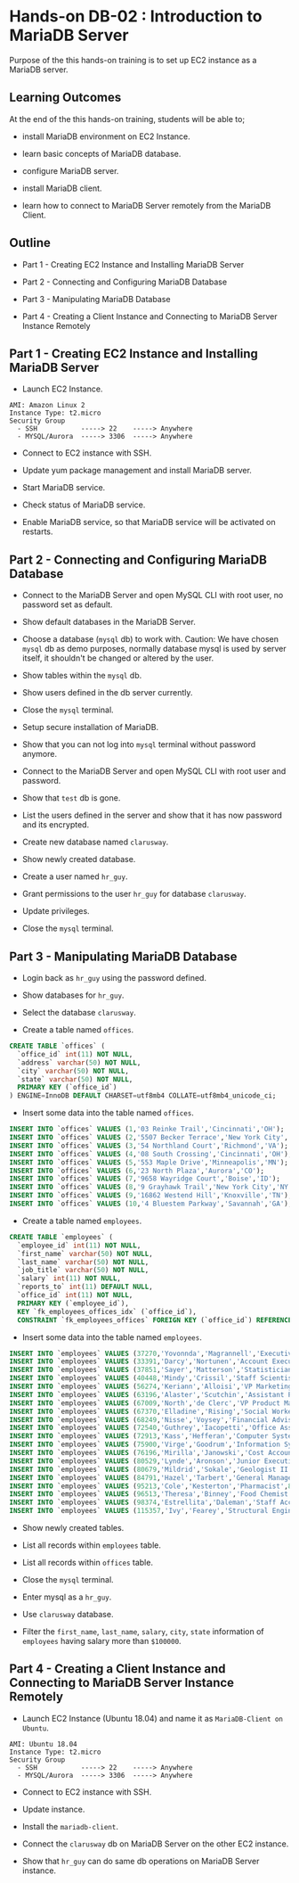 # Hands-on DB-02 : Introduction to MariaDB Server

Purpose of the this hands-on training is to set up EC2 instance as a MariaDB server.

## Learning Outcomes

At the end of the this hands-on training, students will be able to;

- install MariaDB environment on EC2 Instance.

- learn basic concepts of MariaDB database.

- configure MariaDB server.

- install MariaDB client.

- learn how to connect to MariaDB Server remotely from the MariaDB Client.

## Outline

- Part 1 - Creating EC2 Instance and Installing MariaDB Server

- Part 2 - Connecting and Configuring MariaDB Database

- Part 3 - Manipulating MariaDB Database

- Part 4 - Creating a Client Instance and Connecting to MariaDB Server Instance Remotely

## Part 1 - Creating EC2 Instance and Installing MariaDB Server

- Launch EC2 Instance.

```text
AMI: Amazon Linux 2
Instance Type: t2.micro
Security Group
  - SSH           -----> 22    -----> Anywhere
  - MYSQL/Aurora  -----> 3306  -----> Anywhere
```

- Connect to EC2 instance with SSH.

- Update yum package management and install MariaDB server.

- Start MariaDB service.

- Check status of MariaDB service.

- Enable MariaDB service, so that MariaDB service will be activated on restarts.

## Part 2 - Connecting and Configuring MariaDB Database

- Connect to the MariaDB Server and open MySQL CLI with root user, no password set as default.

- Show default databases in the MariaDB Server.

- Choose a database (`mysql` db) to work with. Caution: We have chosen `mysql` db as demo purposes, normally database mysql is used by server itself, it shouldn't be changed or altered by the user.

- Show tables within the `mysql` db.

- Show users defined in the db server currently.

- Close the `mysql` terminal.

- Setup secure installation of MariaDB.

- Show that you can not log into `mysql` terminal without password anymore.

- Connect to the MariaDB Server and open MySQL CLI with root user and password.

- Show that `test` db is gone.

- List the users defined in the server and show that it has now password and its encrypted.

- Create new database named `clarusway`.

- Show newly created database.

- Create a user named `hr_guy`.

- Grant permissions to the user `hr_guy` for database `clarusway`.

- Update privileges.

- Close the `mysql` terminal.

## Part 3 - Manipulating MariaDB Database

- Login back as `hr_guy` using the password defined.

- Show databases for `hr_guy`.

- Select the database `clarusway`.

- Create a table named `offices`.

```sql
CREATE TABLE `offices` (
  `office_id` int(11) NOT NULL,
  `address` varchar(50) NOT NULL,
  `city` varchar(50) NOT NULL,
  `state` varchar(50) NOT NULL,
  PRIMARY KEY (`office_id`)
) ENGINE=InnoDB DEFAULT CHARSET=utf8mb4 COLLATE=utf8mb4_unicode_ci;
```

- Insert some data into the table named `offices`.

```sql
INSERT INTO `offices` VALUES (1,'03 Reinke Trail','Cincinnati','OH');
INSERT INTO `offices` VALUES (2,'5507 Becker Terrace','New York City','NY');
INSERT INTO `offices` VALUES (3,'54 Northland Court','Richmond','VA');
INSERT INTO `offices` VALUES (4,'08 South Crossing','Cincinnati','OH');
INSERT INTO `offices` VALUES (5,'553 Maple Drive','Minneapolis','MN');
INSERT INTO `offices` VALUES (6,'23 North Plaza','Aurora','CO');
INSERT INTO `offices` VALUES (7,'9658 Wayridge Court','Boise','ID');
INSERT INTO `offices` VALUES (8,'9 Grayhawk Trail','New York City','NY');
INSERT INTO `offices` VALUES (9,'16862 Westend Hill','Knoxville','TN');
INSERT INTO `offices` VALUES (10,'4 Bluestem Parkway','Savannah','GA');
```

- Create a table named `employees`.

```sql
CREATE TABLE `employees` (
  `employee_id` int(11) NOT NULL,
  `first_name` varchar(50) NOT NULL,
  `last_name` varchar(50) NOT NULL,
  `job_title` varchar(50) NOT NULL,
  `salary` int(11) NOT NULL,
  `reports_to` int(11) DEFAULT NULL,
  `office_id` int(11) NOT NULL,
  PRIMARY KEY (`employee_id`),
  KEY `fk_employees_offices_idx` (`office_id`),
  CONSTRAINT `fk_employees_offices` FOREIGN KEY (`office_id`) REFERENCES `offices` (`office_id`) ON UPDATE CASCADE) ENGINE=InnoDB DEFAULT CHARSET=utf8mb4 COLLATE=utf8mb4_unicode_ci;
```

- Insert some data into the table named `employees`.

```sql
INSERT INTO `employees` VALUES (37270,'Yovonnda','Magrannell','Executive Secretary',63996,NULL,10);
INSERT INTO `employees` VALUES (33391,'Darcy','Nortunen','Account Executive',62871,37270,1);
INSERT INTO `employees` VALUES (37851,'Sayer','Matterson','Statistician III',98926,37270,1);
INSERT INTO `employees` VALUES (40448,'Mindy','Crissil','Staff Scientist',94860,37270,1);
INSERT INTO `employees` VALUES (56274,'Keriann','Alloisi','VP Marketing',110150,37270,1);
INSERT INTO `employees` VALUES (63196,'Alaster','Scutchin','Assistant Professor',32179,37270,2);
INSERT INTO `employees` VALUES (67009,'North','de Clerc','VP Product Management',114257,37270,2);
INSERT INTO `employees` VALUES (67370,'Elladine','Rising','Social Worker',96767,37270,2);
INSERT INTO `employees` VALUES (68249,'Nisse','Voysey','Financial Advisor',52832,37270,2);
INSERT INTO `employees` VALUES (72540,'Guthrey','Iacopetti','Office Assistant I',117690,37270,3);
INSERT INTO `employees` VALUES (72913,'Kass','Hefferan','Computer Systems Analyst IV',96401,37270,3);
INSERT INTO `employees` VALUES (75900,'Virge','Goodrum','Information Systems Manager',54578,37270,3);
INSERT INTO `employees` VALUES (76196,'Mirilla','Janowski','Cost Accountant',119241,37270,3);
INSERT INTO `employees` VALUES (80529,'Lynde','Aronson','Junior Executive',77182,37270,4);
INSERT INTO `employees` VALUES (80679,'Mildrid','Sokale','Geologist II',67987,37270,4);
INSERT INTO `employees` VALUES (84791,'Hazel','Tarbert','General Manager',93760,37270,4);
INSERT INTO `employees` VALUES (95213,'Cole','Kesterton','Pharmacist',86119,37270,4);
INSERT INTO `employees` VALUES (96513,'Theresa','Binney','Food Chemist',47354,37270,5);
INSERT INTO `employees` VALUES (98374,'Estrellita','Daleman','Staff Accountant IV',70187,37270,5);
INSERT INTO `employees` VALUES (115357,'Ivy','Fearey','Structural Engineer',92710,37270,5);
```

- Show newly created tables.

- List all records within `employees` table.

- List all records within `offices` table.

- Close the `mysql` terminal.

- Enter mysql as a `hr_guy`.

- Use `clarusway` database.

- Filter the `first_name`, `last_name`, `salary`, `city`, `state` information of `employees` having salary more than `$100000`.

## Part 4 - Creating a Client Instance and Connecting to MariaDB Server Instance Remotely

- Launch EC2 Instance (Ubuntu 18.04) and name it as `MariaDB-Client on Ubuntu`.

```text
AMI: Ubuntu 18.04
Instance Type: t2.micro
Security Group
  - SSH           -----> 22    -----> Anywhere
  - MYSQL/Aurora  -----> 3306  -----> Anywhere
```

- Connect to EC2 instance with SSH.

- Update instance.

- Install the `mariadb-client`.

- Connect the `clarusway` db on MariaDB Server on the other EC2 instance.

- Show that `hr_guy` can do same db operations on MariaDB Server instance.
